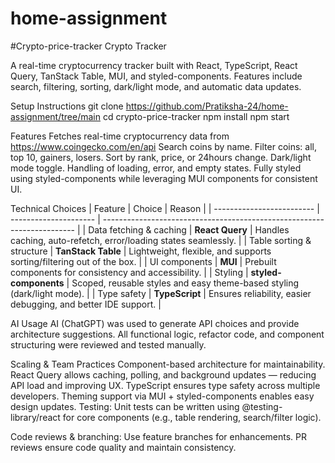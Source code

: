 # home-assignment

#Crypto-price-tracker
Crypto Tracker

A real-time cryptocurrency tracker built with React, TypeScript, React Query, TanStack Table, MUI, and styled-components. Features include search, filtering, sorting, dark/light mode, and automatic data updates.

Setup Instructions
git clone https://github.com/Pratiksha-24/home-assignment/tree/main
cd crypto-price-tracker
npm install
npm start

Features
Fetches real-time cryptocurrency data from https://www.coingecko.com/en/api
Search coins by name.
Filter coins: all, top 10, gainers, losers.
Sort by rank, price, or 24hours change.
Dark/light mode toggle.
Handling of loading, error, and empty states.
Fully styled using styled-components while leveraging MUI components for consistent UI.

Technical Choices
| Feature                   | Choice                | Reason                                                                  |
| ------------------------- | --------------------- | ----------------------------------------------------------------------- |
| Data fetching & caching   | **React Query**       | Handles caching, auto-refetch, error/loading states seamlessly.         |
| Table sorting & structure | **TanStack Table**    | Lightweight, flexible, and supports sorting/filtering out of the box.   |
| UI components             | **MUI**               | Prebuilt components for consistency and accessibility.                  |
| Styling                   | **styled-components** | Scoped, reusable styles and easy theme-based styling (dark/light mode). |
| Type safety               | **TypeScript**        | Ensures reliability, easier debugging, and better IDE support.          |


AI Usage
AI (ChatGPT) was used to generate  API choices and provide architecture suggestions.
All functional logic, refactor code, and component structuring were reviewed and tested manually.

Scaling & Team Practices
Component-based architecture for maintainability.
React Query allows caching, polling, and background updates — reducing API load and improving UX.
TypeScript ensures type safety across multiple developers.
Theming support via MUI + styled-components enables easy design updates.
Testing: Unit tests can be written using @testing-library/react for core components (e.g., table rendering, search/filter logic).

Code reviews & branching:
Use feature branches for enhancements.
PR reviews ensure code quality and maintain consistency.
